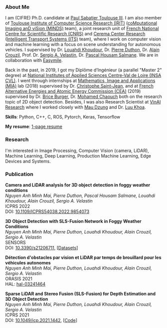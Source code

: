 ### About Me

I am (CIFRE) Ph.D. candidate at [Paul Sabatier Toulouse III](https://www.univ-tlse3.fr/english-version). I am also member of [Toulouse Institute of Computer Science Research (IRIT)](https://www.irit.fr/) ([coMputational Imaging anD viSion (MINDS)](https://www.irit.fr/en/departement/dep-signals-and-images/minds-team/) team), a joint research unit of [French National Centre for Scientific Research (CNRS)](https://www.cnrs.fr/en) and [Cerema Center Research](https://www.cerema.fr/en) ([Intelligent Transport Systems (ITS)](https://www.cerema.fr/en/innovation-recherche/recherche/equipes/its-intelligent-transport-systems-towards-greater-safety-and) team), where I work on computer vision and machine learning with a focus on scene understanding for autonomous vehicles. I supervised by Dr. [Louahdi Khoudour](https://www.researchgate.net/profile/Louahdi-Khoudour), Dr. [Pierre Duthon](https://www.researchgate.net/profile/Pierre-Duthon), Dr. [Alain Crouzil](https://www.irit.fr/~Alain.Crouzil/), Prof. Dr. [Sergio A. Velastin](https://scholar.google.com/citations?user=FsE86kwAAAAJ&hl=en), Dr. [Pascal Housam Salmane](https://scholar.google.fr/citations?hl=fr&user=yvLitLEAAAAJ&view_op=list_works&sortby=pubdate). We are in collaboration with [Easymile](https://easymile.com/).

Back in the past, in 2019, I got my Diplôme d’Ingénieur (a parallel "Master 2" degree) at [National Institutes of Applied Sciences Centre-Val de Loire (INSA CVL)](https://www.groupe-insa.fr/en). I went through internships at [Mathematics, Image and Applications (MIA)](http://mia.univ-larochelle.fr/) lab (2018) supervised by Dr. [Christophe Saint-Jean](https://scholar.google.com/citations?user=qUEKhMUAAAAJ&hl=en), and at [French Alternative Energies and Atomic Energy Commission (CEA)](https://kalisteo.cea.fr/index.php/ai/) (2019) supervised by Dr. [Brice Burger](http://brice.burger.pagesperso-orange.fr/PageDaccueil.html?lang=en), Dr. [Mohamed Chaouch](https://www.researchgate.net/profile/Mohamed-Chaouch-2) both on the research topic of 2D object detection. Besides, I was also Research Scientist at [VinAI Research](https://www.vinai.io/) where I worked closely with [Mau Dzung](https://github.com/maudzung) and Dr. [Luu Khoa](https://scholar.google.com/citations?user=JPAl8-gAAAAJ&hl=en).

**Skills**: Python, C++, C, ROS, Pytorch, Keras, Tensorflow

**My resume**: [1-page resume](/docs/Nguyen_Anh_Minh_MAI_resume.pdf)

### Research

I'm interested in Image Processing, Computer Vision (camera, LiDAR), Machine Learning, Deep Learning, Production Machine Learning, Edge Devices and Systems. 

### Publication

**Camera and LiDAR analysis for 3D object detection in foggy weather conditions**<br>
*Nguyen Anh Minh Mai, Pierre Duthon, Pascal Housam Salmane, Louahdi Khoudour, Alain Crouzil, Sergio A. Velastin*<br>
ICPRS 2022<br>
DOI: [10.1109/ICPRS54038.2022.9854073](https://ieeexplore.ieee.org/document/9854073)<br>


**3D Object Detection with SLS-Fusion Network in Foggy Weather Conditions**<br>
*Nguyen Anh Minh Mai, Pierre Duthon, Louahdi Khoudour, Alain Crouzil, Sergio A. Velastin*<br>
SENSORS<br>
DOI: [10.3390/s21206711](https://doi.org/10.3390/s21206711),
[[Datasets](https://maiminh1996.github.io/multifogkitti/)] 
    <!-- <iframe style="margin-left: 2px; margin-bottom:-5px;" frameborder="0" scrolling="0" width="100px" height="20px" src="https://ghbtns.com/github-btn.html?user=maiminh1996&repo=github.com/maiminh1996/MultifogKITTI&type=star&count=true"></iframe> -->
<br>

**Détection d'obstacles par vision et LiDAR par temps de brouillard pour les véhicules autonomes**<br>
*Nguyen Anh Minh Mai, Pierre Duthon, Louahdi Khoudour, Alain Crouzil, Sergio A. Velastin*<br>
ORASIS 2021<br>
HAL: [hal-03241464](https://hal.archives-ouvertes.fr/hal-03241464/)<br>

**Sparse LiDAR and Stereo Fusion (SLS-Fusion) for Depth Estimation and 3D Object Detection**<br>
*Nguyen Anh Minh Mai, Pierre Duthon, Louahdi Khoudour, Alain Crouzil, Sergio A. Velastin*<br>
ICPRS 2021<br>
DOI: [10.1049/icp.2021.1442](https://ieeexplore.ieee.org/document/9569023), [[Code](https://github.com/maiminh1996/SLS-Fusion)]

<!-- [[Code](https://github.com/maiminh1996/SLS-Fusion)] <iframe style="margin-left: 2px; margin-bottom:-5px;" frameborder="0" scrolling="0" width="100px" height="20px" src="https://ghbtns.com/github-btn.html?user=maiminh1996&repo=maiminh1996.github.io&type=star&count=true"></iframe> -->



<!-- <iframe width="560" height="315" src="https://www.youtube-nocookie.com/embed/videoseries?list=PLUrG9TigQJQXKuAzG5s-zfc5mKO1SBTbK" title="YouTube video player" frameborder="0" allow="accelerometer; autoplay; clipboard-write; encrypted-media; gyroscope; picture-in-picture" allowfullscreen></iframe> -->